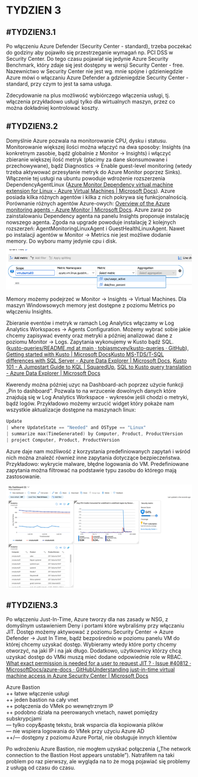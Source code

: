 # TYDZIEN 3

## #TYDZIEN3.1

Po włączeniu Azure Defender (Security Center - standard), trzeba poczekać do godziny aby pojawiło się przestrzeganie wymagań np. PCI DSS w Security Center. Do tego czasu pojawiał się jedynie Azure Security Benchmark, który zdaje się jest dostępny w wersji Security Center - free. Nazewnictwo w Security Center nie jest wg. mnie spójne i gdzieniegdzie Azure mówi o włączaniu Azure Defender a gdzieniegdzie Security Center - standard, przy czym to jest ta sama usługa.

Zdecydowanie na plus możliwość wybiórczego włączenia usługi, tj. włączenia przykładowo usługi tylko dla wirtualnych maszyn, przez co można dokładniej kontrolować koszty.

## #TYDZIEN3.2

Domyślnie Azure pozwala na monitorowanie CPU, dysku i statusu. Monitorowanie większej ilości można włączyć na dwa sposoby: Insights (na konkretnym zasobie, bądź globalnie z Monitor -> Insights) i włączyć zbieranie większej ilość metryk (płacimy za dane skonsumowane i przechowywane), bądź Diagnostics -> Enable guest-level monitoring (wtedy trzeba aktywować przesyłanie metryk do Azure Monitor poprzez Sinks). Włączenie tej usługi na ubuntu powoduje wdrożenie rozszerzenia DependencyAgentLinux ([Azure Monitor Dependency virtual machine extension for Linux - Azure Virtual Machines | Microsoft Docs](https://docs.microsoft.com/en-us/azure/virtual-machines/extensions/agent-dependency-linux)). Azure posiada kilka różnych agentów i kilka z nich pokrywa się funkcjonalnością. Porównanie różnych agentów Azure-owych: [Overview of the Azure monitoring agents - Azure Monitor | Microsoft Docs](https://docs.microsoft.com/en-us/azure/azure-monitor/agents/agents-overview#supported-operating-systems). Azure zaraz po zainstalowaniu Dependency agenta na panelu Insights proponuje instalację nowszego agenta. Zgoda na upgrade powoduje instalację 2 kolejnych rozszerzeń: AgentMonitoringLinuxAgent i GuestHealthLinuxAgent. Nawet po instalacji agentów w Monitor -> Metrics nie jest możliwe dodanie memory.  Do wyboru mamy jedynie cpu i disk.

![Linux metrics available](linux_metrics.png)

Memory możemy podejrzeć w Monitor -> Insights -> Virtual Machines. Dla maszyn Windowsowych memory jest dostępne z poziomu Metrics po włączeniu Insights.

Zbieranie eventów i metryk w ramach Log Analytics włączamy w Log Analytics Workspaces -> Agents Configuration. Możemy wybrać sobie jakie chcemy zapisywać eventy oraz metryki a później analizować dane z poziomu Monitor -> Logs. Zapytania wykonujemy w Kusto bądź SQL. ([kusto-queries/README.md at main · tobiasmcvey/kusto-queries · GitHub](https://github.com/tobiasmcvey/kusto-queries/blob/main/README.md#where)), [Getting started with Kusto | Microsoft Docs](https://docs.microsoft.com/en-us/azure/data-explorer/kusto/concepts/)[Kusto MS-TDS/T-SQL differences with SQL Server - Azure Data Explorer | Microsoft Docs](https://docs.microsoft.com/en-us/azure/data-explorer/kusto/api/tds/sqlknownissues), [Kusto 101 - A Jumpstart Guide to KQL | SquaredUp](https://squaredup.com/blog/kusto-101-a-jumpstart-guide-to-kql/#:~:text=KQL%20sounds%20like%20it's%20related,databases%20like%20Microsoft%20SQL%20Server.&text=Kusto%20databases%20do%20actually%20support%20SQL%20queries.), [SQL to Kusto query translation - Azure Data Explorer | Microsoft Docs](https://docs.microsoft.com/en-us/azure/data-explorer/kusto/query/sqlcheatsheet)

Kwerendy można później uzyc na Dashboard-ach poprzez użycie funkcji „Pin to dashboard”. Pozwala to na wrzucenie dowolnych danych które znajdują się w Log Analytics Workspace - wykresów jeśli chodzi o metryki, bądź logów. Przykładowo możemy wrzucić widget który pokaże nam wszystkie aktualizacje dostępne na maszynach linux:

``` c
Update 
| where UpdateState == "Needed" and OSType == "Linux" 
| summarize max(TimeGenerated) by Computer, Product, ProductVersion
| project Computer, Product, ProductVersion
```

Azure daje nam możliwość z korzystania predefiniowanych zapytań i wśród nich można znaleźć również inne zapytania dotyczące bezpieczeństwa. Przykładowo: wykrycie malware, błędne logowania do VM. Predefiniowane zapytania można filtrować na podstawie typu zasobu do którego mają zastosowanie.

![Custom dashboard](dashboard.png)

## #TYDZIEN3.3

Po włączeniu Just-In-Time, Azure tworzy dla nas zasady w NSG, z domyślnym ustawieniem Deny i portami które wybraliśmy przy włączaniu JIT. Dostęp możemy aktywować z poziomu Security Center -> Azure Defender -> Just In Time, bądź bezpośrednio w poziomu panelu VM do której chcemy uzyskać dostęp. Wybieramy wtedy które porty chcemy otworzyć, na jaki IP i na jak długo. Dodatkowo, użytkownicy którzy chcą uzyskać dostęp do VMki muszą mieć dodane odpowiednie role w RBAC. [What exact permission is needed for a user to request JIT ? · Issue #40812 · MicrosoftDocs/azure-docs · GitHub](https://github.com/MicrosoftDocs/azure-docs/issues/40812)[Understanding just-in-time virtual machine access in Azure Security Center | Microsoft Docs](https://docs.microsoft.com/en-us/azure/security-center/just-in-time-explained#what-permissions-are-needed-to-configure-and-use-jit)

Azure Bastion \
++ łatwe włączenie usługi \
++ jeden bastion na cały vnet \
++ połączenia do VMek po wewnętrznym IP \
++ podobno działa na peerowanych vnetach, nawet pomiędzy subskrypcjami \
— tylko copy&pastę tekstu, brak wsparcia dla kopiowania plików \
— nie wspiera logowania do VMek przy użyciu Azure AD \
++/— dostępny z poziomu Azure Portal, nie obsługuje innych klientów

Po wdrożeniu Azure Bastion, nie mogłem uzyskać połączenia („The network connection to the Bastion Host appears unstable”). Natrafiłem na taki problem po raz pierwszy, ale wygląda na to że mogą pojawiać się problemy z usługą od czasu do czasu.
